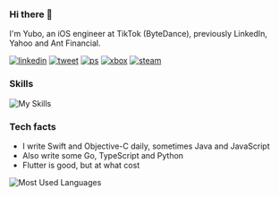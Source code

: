 ### Hi there 👋

I'm Yubo, an iOS engineer at TikTok (ByteDance), previously LinkedIn, Yahoo and Ant Financial.

[![linkedin](https://img.shields.io/badge/connect-blue?logo=linkedin)](https://www.linkedin.com/in/yuboqin/) [![tweet](https://img.shields.io/badge/tweet-blue?logo=twitter&color=1da1f2&logoColor=white)](https://twitter.com/xnth97) [![ps](https://img.shields.io/badge/playstation-blue?logo=playstation&color=043d88&logoColor=white)](https://my.playstation.com/profile/xnth97) [![xbox](https://img.shields.io/badge/xbox-blue?logo=xbox&color=0f7c0f&logoColor=white)](https://account.xbox.com/en-us/profile?gamertag=xnth97) [![steam](https://img.shields.io/badge/steam-blue?logo=steam&color=174369&logoColor=white)](https://steamcommunity.com/id/xnth97)

### Skills

![My Skills](https://skillicons.dev/icons?i=swift,go,js,ts,java,py,c,cs,nodejs,html,dart,flutter,react,vscode,visualstudio,ps,pr,linkedin&perline=20)

### Tech facts

- I write Swift and Objective-C daily, sometimes Java and JavaScript
- Also write some Go, TypeScript and Python
- Flutter is good, but at what cost

![Most Used Languages](https://github-readme-stats.vercel.app/api/top-langs/?username=xnth97&layout=compact&hide=html&langs_count=8&theme=swift)
